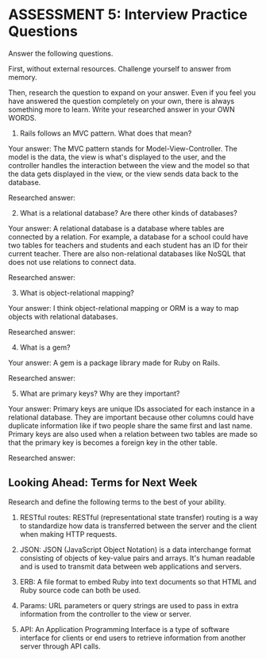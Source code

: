 # ASSESSMENT 5: Interview Practice Questions
Answer the following questions.

First, without external resources. Challenge yourself to answer from memory.

Then, research the question to expand on your answer. Even if you feel you have answered the question completely on your own, there is always something more to learn. Write your researched answer in your OWN WORDS.

1. Rails follows an MVC pattern. What does that mean?

  Your answer: The MVC pattern stands for Model-View-Controller. The model is the data,
  the view is what's displayed to the user, and the controller handles the interaction between
  the view and the model so that the data gets displayed in the view, or the view sends data
  back to the database.

  Researched answer:



2. What is a relational database? Are there other kinds of databases?

  Your answer: A relational database is a database where tables are connected by a relation. 
  For example, a database for a school could have two tables for teachers and students and
  each student has an ID for their current teacher. There are also non-relational databases
  like NoSQL that does not use relations to connect data.

  Researched answer:



3. What is object-relational mapping?

  Your answer: I think object-relational mapping or ORM is a way to map objects with relational
  databases.

  Researched answer:



4. What is a gem?

  Your answer: A gem is a package library made for Ruby on Rails.

  Researched answer:



5. What are primary keys? Why are they important?

  Your answer: Primary keys are unique IDs associated for each instance in a relational
  database. They are important because other columns could have duplicate information
  like if two people share the same first and last name. Primary keys are also used
  when a relation between two tables are made so that the primary key is becomes a
  foreign key in the other table.

  Researched answer:



## Looking Ahead: Terms for Next Week
Research and define the following terms to the best of your ability.

1. RESTful routes: RESTful (representational state transfer) routing is a way to standardize how data is transferred between the server and the client when making HTTP requests.

2. JSON: JSON (JavaScript Object Notation) is a data interchange format consisting of objects of key-value pairs and arrays. It's human readable and is used to transmit data between web applications and servers.

3. ERB: A file format to embed Ruby into text documents so that HTML and Ruby source code can both be used.

4. Params: URL parameters or query strings are used to pass in extra information from the controller to the view or server.

5. API: An Application Programming Interface is a type of software interface for clients or end users to retrieve information from another server through API calls.

